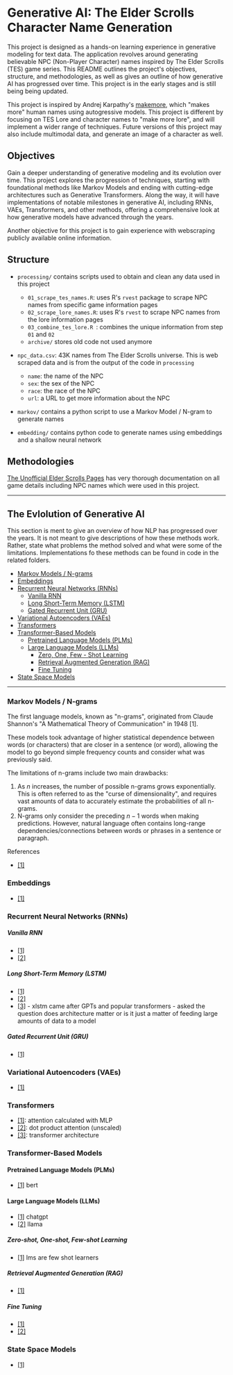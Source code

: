 # Generative AI: The Elder Scrolls Character Name Generation

This project is designed as a hands-on learning experience in generative modeling for text data. The application revolves around generating believable NPC (Non-Player Character) names inspired by The Elder Scrolls (TES) game series. This README outlines the project's objectives, structure, and methodologies, as well as gives an outline of how generative AI has progressed over time. This project is in the early stages and is still being being updated.

This project is inspired by Andrej Karpathy's [makemore](https://github.com/karpathy/makemore), which "makes more" human names using autogressive models. This project is different by focusing on TES Lore and character names to "make more lore", and will implement a wider range of techniques. Future versions of this project may also include multimodal data, and generate an image of a character as well.

## Objectives

Gain a deeper understanding of generative modeling and its evolution over time. This project explores the progression of techniques, starting with foundational methods like Markov Models and ending with cutting-edge architectures such as Generative Transformers. Along the way, it will have implementations of notable milestones in generative AI, including RNNs, VAEs, Transformers, and other methods, offering a comprehensive look at how generative models have advanced through the years.

Another objective for this project is to gain experience with webscraping publicly available online information.


## Structure

- `processing/` contains scripts used to obtain and clean any data used in this project
  - `01_scrape_tes_names.R`: uses R's `rvest` package to scrape NPC names from specific game information pages
  - `02_scrape_lore_names.R`: uses R's `rvest` to scrape NPC names from the lore information pages
  - `03_combine_tes_lore.R `: combines the unique information from step `01` and `02`
  - `archive/` stores old code not used anymore
 
- `npc_data.csv`: 43K names from The Elder Scrolls universe. This is web scraped data and is from the output of the code in `processing`
  - `name`: the name of the NPC
  - `sex`: the sex of the NPC
  - `race`: the race of the NPC
  - `url`: a URL to get more information about the NPC
 
- `markov/`  contains a python script to use a Markov Model / N-gram to generate names
- `embedding/` contains python code to generate names using embeddings and a shallow neural network


## Methodologies

[The Unofficial Elder Scrolls Pages](https://en.uesp.net/wiki/Main_Page) has very thorough documentation on all game details including NPC names which were used in this project.

---

## The Evlolution of Generative AI
This section is ment to give an overview of how NLP has progressed over the years. It is not meant to give descriptions of how these methods work. Rather, state what problems the method solved and what were some of the limitations. Implementations fo these methods can be found in code in the related folders.

- [Markov Models / N-grams](#markov-models--n-grams)
- [Embeddings](#embeddings)
- [Recurrent Neural Networks (RNNs)](#recurrent-neural-networks-rnns)
  - [Vanilla RNN](#vanilla-rnn)
  - [Long Short-Term Memory (LSTM)](#long-short-term-memory-lstm)
  - [Gated Recurrent Unit (GRU)](#gated-recurrent-unit-gru)
- [Variational Autoencoders (VAEs)](#variational-autoencoders-vaes)
- [Transformers](#transformers)
- [Transformer-Based Models](#transformer-based-models)
  - [Pretrained Language Models (PLMs)](#pretrained-language-models-plms)
  - [Large Language Models (LLMs)](#large-language-models-llms)
    - [Zero, One, Few - Shot Learning](#zero-shot-one-shot-few-shot-learning)
    - [Retrieval Augmented Generation (RAG)](#retrieval-augmented-generation-rag)
    - [Fine Tuning](#fine-tuning)
- [State Space Models](#state-space-models)

---

### Markov Models / N-grams

The first language models, known as "n-grams", originated from Claude Shannon's "A Mathematical Theory of Communication" in 1948 [1].

These models took advantage of higher statistical dependence between words (or characters) that are closer in a sentence (or word), allowing the model to go beyond simple frequency counts and consider what was previously said. 

The limitations of n-grams include two main drawbacks:

1. As $n$ increases, the number of possible n-grams grows exponentially. This is often referred to as the "curse of dimensionality", and requires vast amounts of data to accurately estimate the probabilities of all n-grams.
2. N-grams only consider the preceding $n−1$ words when making predictions. However, natural language often contains long-range dependencies/connections between words or phrases in a sentence or paragraph.


References
- [[1]](https://ieeexplore.ieee.org/stamp/stamp.jsp?tp=&arnumber=6773024)

### Embeddings
- [[1]](https://www.jmlr.org/papers/volume3/bengio03a/bengio03a.pdf)
### Recurrent Neural Networks (RNNs)

##### Vanilla RNN
- [[1]](https://icml.cc/2011/papers/524_icmlpaper.pdf)
- [[2]](https://www.fit.vut.cz/research/group/speech/public/publi/2010/mikolov_interspeech2010_IS100722.pdf)
##### Long Short-Term Memory (LSTM)
- [[1]](https://www.bioinf.jku.at/publications/older/2604.pdf)
- [[2]](https://arxiv.org/abs/1409.3215)
- [[3]](https://arxiv.org/abs/2405.04517) - xlstm came after GPTs and popular transformers - asked the question does architecture matter or is it just a matter of feeding large amounts of data to a model
##### Gated Recurrent Unit (GRU)
- [[1]](https://arxiv.org/abs/1406.1078)
### Variational Autoencoders (VAEs)
- [[1]](https://arxiv.org/abs/1511.06349)
### Transformers
- [[1]](https://arxiv.org/abs/1409.0473): attention calculated with MLP
- [[2]](https://arxiv.org/abs/1508.04025): dot product attention (unscaled)
- [[3]](https://arxiv.org/abs/1706.03762): transformer architecture 

### Transformer-Based Models

#### Pretrained Language Models (PLMs)
- [[1]](https://arxiv.org/abs/1810.04805) bert
#### Large Language Models (LLMs)
- [[1]](https://arxiv.org/abs/2203.02155) chatgpt
- [[2]](https://arxiv.org/abs/2302.13971) llama
##### Zero-shot, One-shot, Few-shot Learning
- [[1]](https://arxiv.org/abs/2005.14165) lms are few shot learners
##### Retrieval Augmented Generation (RAG)
- [[1]](https://arxiv.org/abs/2005.11401)
##### Fine Tuning
- [[1]](https://arxiv.org/abs/2106.09685)
- [[2]](https://arxiv.org/abs/2305.14314)


### State Space Models
- [[1]](https://arxiv.org/abs/2312.00752)
